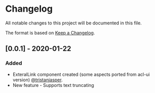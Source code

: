 # Changelog

All notable changes to this project will be documented in this file.

The format is based on [Keep a Changelog](https://keepachangelog.com/en/1.0.0/).

## [0.0.1] - 2020-01-22

### Added

- ExteralLink component created (some aspects ported from acl-ui version) [@tristanjasper](https://github.com/tristanjasper).
- New feature - Supports text truncating
